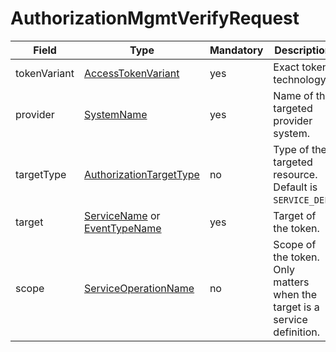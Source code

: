 # AuthorizationMgmtVerifyRequest

Field | Type | Mandatory | Description
--- | --- | --- | ---
tokenVariant | [AccessTokenVariant](../primitives.md#accesstokenvariant) | yes | Exact token technology.
provider | [SystemName](../primitives.md#systemname) | yes | Name of the targeted provider system.
targetType | [AuthorizationTargetType](../primitives.md#authorizationtargettype) | no | Type of the targeted resource. Default is `SERVICE_DEF`.
target | [ServiceName](../primitives.md#servicename) or [EventTypeName](../primitives.md#eventtypename) | yes | Target of the token.
scope | [ServiceOperationName](../primitives.md#serviceoperationname) | no | Scope of the token. Only matters when the target is a service definition.
